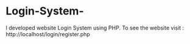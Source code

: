 # Login-System-
I developed website Login System using PHP. To see the website visit : http://localhost/login/register.php
